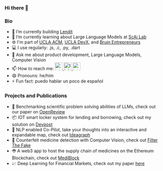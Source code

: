 ### Hi there 👋

### Bio
- 🔭 I’m currently building [Lendit](https://getlendit.com/)
- 🌱 I’m currently learning about Large Language Models at [ScAi Lab](https://scai.cs.ucla.edu/)
- ⚙️  I'm part of [UCLA ACM](https://www.uclaacm.com/), [UCLA DevX](https://www.ucladevx.com/), and [Bruin Entrepreneurs](https://bruinentrepreneurs.org/)
- 💻 I use regularly: .js, .c, .py, .dart
- 💬 Ask me about product development, Large Language Models, Computer Vision
- 📫 How to reach me: <a href="https://twitter.com/ArjunRajLoomba"> <img height="25" width="25" src="https://cdn.simpleicons.org/twitter/#1DA1F2.svg" alt="gmail" title="gmail"/> 
</a><a href="https://www.linkedin.com/in/arjun-raj-loomba-63473719b/"> <img height="25" width="25" src="https://cdn.simpleicons.org/linkedin/#0A66C2.svg" alt="linkedin" title="linedin"/>
</a><a href="mailto:arjunrajloomba@g.ucla.edu"> <img height="25" width="25" src="https://cdn.simpleicons.org/gmail/#EA4335.svg" alt="gmail" title="gmail"/></a>
- 😄 Pronouns: he/him
- ⚡ Fun fact: puedo hablar un poco de español


### Projects and Publications
- 📝 Benchmarking scientific problem solving abilities of LLMs, check out our paper on [OpenReview](https://openreview.net/forum?id=PJtwm0bBHn)
- 📦 IOT smart locker system for lending and borrowing, check out my solution on [Devpost](https://devpost.com/software/lendit-0fh83x)
- 💭 NLP enabled Co-Pilot, take your thoughts into an interactive and expandable map, check out [Ideagraph](https://github.com/shlokj/ideagraph)
- 💊 Counterfeit medicine detection with Computer Vision, check out [Filter The Fake](https://github.com/arjunloomba1311/Filter_The_Fake)
- ⛑️ A web3 app to host the supply chain of medicines on the Ethereum Blockchain, check out [MediBlock](https://github.com/arjunloomba1311/MediBlock)
- 📈 Deep Learning for Financial Markets, check out my paper [here](https://drive.google.com/file/d/1aoNIxOyDuWF6arhZgPWGSgAlDhhIyCbR/view?usp=sharing)

